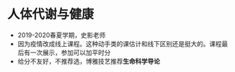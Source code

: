 # 人体代谢与健康

- 2019-2020春夏学期，史影老师
- 因为疫情改成线上课程。这种动手类的课估计和线下区别还是挺大的。课程最后有一次展示，参加可以加平时分
- 给分不友好，不推荐选，博雅技艺推荐**生命科学导论**
